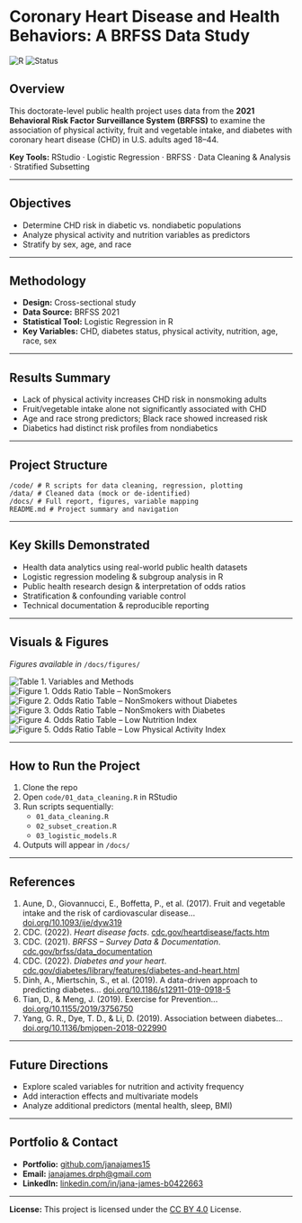 # Coronary Heart Disease and Health Behaviors: A BRFSS Data Study

![R](https://img.shields.io/badge/R-Data%20Science-blue?logo=r)
![Status](https://img.shields.io/badge/status-Complete-success)

## Overview
This doctorate-level public health project uses data from the **2021 Behavioral Risk Factor Surveillance System (BRFSS)** to examine the association of physical activity, fruit and vegetable intake, and diabetes with coronary heart disease (CHD) in U.S. adults aged 18–44.

**Key Tools:** RStudio · Logistic Regression · BRFSS · Data Cleaning & Analysis · Stratified Subsetting

---

## Objectives
- Determine CHD risk in diabetic vs. nondiabetic populations
- Analyze physical activity and nutrition variables as predictors
- Stratify by sex, age, and race

---

## Methodology
- **Design:** Cross-sectional study  
- **Data Source:** BRFSS 2021  
- **Statistical Tool:** Logistic Regression in R  
- **Key Variables:** CHD, diabetes status, physical activity, nutrition, age, race, sex

---

## Results Summary
- Lack of physical activity increases CHD risk in nonsmoking adults
- Fruit/vegetable intake alone not significantly associated with CHD
- Age and race strong predictors; Black race showed increased risk
- Diabetics had distinct risk profiles from nondiabetics

---

## Project Structure
```
/code/ # R scripts for data cleaning, regression, plotting
/data/ # Cleaned data (mock or de-identified)
/docs/ # Full report, figures, variable mapping
README.md # Project summary and navigation
```

---

## Key Skills Demonstrated
- Health data analytics using real-world public health datasets
- Logistic regression modeling & subgroup analysis in R
- Public health research design & interpretation of odds ratios
- Stratification & confounding variable control
- Technical documentation & reproducible reporting

---

## Visuals & Figures
_Figures available in_ `/docs/figures/`

![Table 1. Variables and Methods](docs/figures/Table%201.%20Variables%20and%20Methods.png)  
![Figure 1. Odds Ratio Table – NonSmokers](docs/figures/Figure%201.%20Odds%20Ratio%20Table%20for%20Coronary%20Heart%20Disease%20in%20NonSmokers.png)  
![Figure 2. Odds Ratio Table – NonSmokers without Diabetes](docs/figures/Figure%202.%20Odds%20Ratio%20Table%20for%20Coronary%20Heart%20Diseasein%20NonSmokers%20without%20Diabetes.png)  
![Figure 3. Odds Ratio Table – NonSmokers with Diabetes](docs/figures/Figure%203.%20Odds%20Ratio%20Table%20for%20Coronary%20Heart%20Disease%20in%20NonSmokers%20with%20Diabetes.png)  
![Figure 4. Odds Ratio Table – Low Nutrition Index](docs/figures/Figure%204.%20Odds%20Ratio%20Table%20for%20Coronary%20Heart%20Disease%20in%20NonSmoking%20nonDiabetics%20with%20a%20less%20than%20Daily%20Nutritional%20Index.png)  
![Figure 5. Odds Ratio Table – Low Physical Activity Index](docs/figures/Figure%205.%20Odds%20Ratio%20Table%20for%20Coronary%20Heart%20Disease%20in%20NonSmoking%20nonDiabetics%20with%20a%20less%20than%20Monthly%20Physical%20Activity%20Index.png)

---

## How to Run the Project
1. Clone the repo  
2. Open `code/01_data_cleaning.R` in RStudio  
3. Run scripts sequentially:  
   - `01_data_cleaning.R`  
   - `02_subset_creation.R`  
   - `03_logistic_models.R`  
4. Outputs will appear in `/docs/`

---

## References
1. Aune, D., Giovannucci, E., Boffetta, P., et al. (2017). Fruit and vegetable intake and the risk of cardiovascular disease... [doi.org/10.1093/ije/dyw319](https://doi.org/10.1093/ije/dyw319)  
2. CDC. (2022). *Heart disease facts*. [cdc.gov/heartdisease/facts.htm](https://www.cdc.gov/heartdisease/facts.htm)  
3. CDC. (2021). *BRFSS – Survey Data & Documentation*. [cdc.gov/brfss/data_documentation](https://www.cdc.gov/brfss/data_documentation/index.htm#print)  
4. CDC. (2022). *Diabetes and your heart*. [cdc.gov/diabetes/library/features/diabetes-and-heart.html](https://www.cdc.gov/diabetes/library/features/diabetes-and-heart.html)  
5. Dinh, A., Miertschin, S., et al. (2019). A data-driven approach to predicting diabetes... [doi.org/10.1186/s12911-019-0918-5](https://doi.org/10.1186/s12911-019-0918-5)  
6. Tian, D., & Meng, J. (2019). Exercise for Prevention... [doi.org/10.1155/2019/3756750](https://doi.org/10.1155/2019/3756750)  
7. Yang, G. R., Dye, T. D., & Li, D. (2019). Association between diabetes... [doi.org/10.1136/bmjopen-2018-022990](https://doi.org/10.1136/bmjopen-2018-022990)  

---

## Future Directions
- Explore scaled variables for nutrition and activity frequency
- Add interaction effects and multivariate models
- Analyze additional predictors (mental health, sleep, BMI)

---

## Portfolio & Contact
- **Portfolio:** [github.com/janajames15](https://github.com/janajames15)  
- **Email:** [janajames.drph@gmail.com](mailto:janajames.drph@gmail.com)  
- **LinkedIn:** [linkedin.com/in/jana-james-b0422663](https://www.linkedin.com/in/jana-james-b0422663/)  

---

**License:** This project is licensed under the [CC BY 4.0](LICENSE) License.
